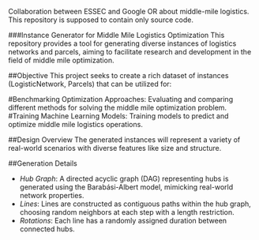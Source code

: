 Collaboration between ESSEC and Google OR about middle-mile logistics. This repository is supposed to contain only source code.

###Instance Generator for Middle Mile Logistics Optimization
This repository provides a tool for generating diverse instances of logistics networks and parcels, aiming to facilitate research and development in the field of middle mile optimization.

##Objective
This project seeks to create a rich dataset of instances (LogisticNetwork, Parcels) that can be utilized for:

#Benchmarking Optimization Approaches: 
Evaluating and comparing different methods for solving the middle mile optimization problem.
#Training Machine Learning Models: 
Training models to predict and optimize middle mile logistics operations.

##Design Overview
The generated instances will represent a variety of real-world scenarios with diverse features like size and structure.

##Generation Details
- *Hub Graph*: A directed acyclic graph (DAG) representing hubs is generated using the Barabási-Albert model, mimicking real-world network properties.
- *Lines*: Lines are constructed as contiguous paths within the hub graph, choosing random neighbors at each step with a length restriction.
- *Rotations*: Each line has a randomly assigned duration between connected hubs.
